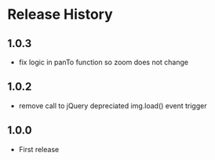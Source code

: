 # Release History
## 1.0.3
- fix logic in panTo function so zoom does not change
## 1.0.2
- remove call to jQuery depreciated img.load() event trigger

## 1.0.0
- First release 
